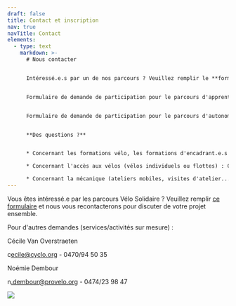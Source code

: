 ```yaml
---
draft: false
title: Contact et inscription
nav: true
navTitle: Contact
elements:
  - type: text
    markdown: >-
      # Nous contacter


      Intéressé.e.s par un de nos parcours ? Veuillez remplir le **formulaire de demande de participation** correspondant au parcours souhaité.


      Formulaire de demande de participation pour le parcours d'apprentissage : [ici](https://docs.google.com/forms/d/e/1FAIpQLSfUZG9idqEHy4TLxdLb6C-Hb9IJngMaG9PR7wDTUd3BPD9WqA/viewform)


      Formulaire de demande de participation pour le parcours d'autonomie : [ici](https://docs.google.com/forms/d/e/1FAIpQLSfDXdj8sUn8bQgjkmfj-jGmC2k74P9LHzPGz2UhqqQ5sDeXiA/viewform)


      **Des questions ?**


      * Concernant les formations vélo, les formations d'encadrant.e.s et tous les services liés à l'organisation de sorties : Noémie Dembour - n.dembour@provelo.org 

      * Concernant l'accès aux vélos (vélos individuels ou flottes) : Cécile Van Overstraeten - cecile@cyclo.org 

      * Concernant la mécanique (ateliers mobiles, visites d'atelier...) : l'équipe des Ateliers de la rue Voot - velosolidaire@voot.be
---
```

V﻿ous êtes intéressé.e par les parcours Vélo Solidaire ? Veuillez remplir [ce formulaire](https://docs.google.com/forms/d/e/1FAIpQLSeeFDRdUBAyHJ_UOU4R6lsb7VYAh_v39RN3zw9hxA-YE6lblw/viewform) et nous vous recontacterons pour discuter de votre projet ensemble.



P﻿our d'autres demandes (services/activités sur mesure) :

C﻿écile Van Overstraeten

c﻿ecile@cyclo.org - 0470/94 50 35



N﻿oémie Dembour

n﻿.dembour@provelo.org - 0﻿474/23 98 47



![](/img/logotype_jaune-1-.png)
